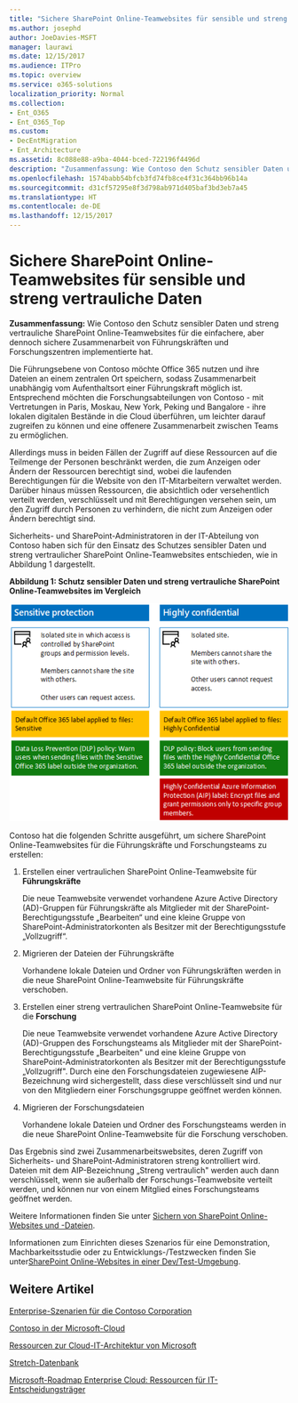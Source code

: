 ```yaml
---
title: "Sichere SharePoint Online-Teamwebsites für sensible und streng vertrauliche Daten"
ms.author: josephd
author: JoeDavies-MSFT
manager: laurawi
ms.date: 12/15/2017
ms.audience: ITPro
ms.topic: overview
ms.service: o365-solutions
localization_priority: Normal
ms.collection:
- Ent_O365
- Ent_O365_Top
ms.custom:
- DecEntMigration
- Ent_Architecture
ms.assetid: 8c088e88-a9ba-4044-bced-722196f4496d
description: "Zusammenfassung: Wie Contoso den Schutz sensibler Daten und streng vertrauliche SharePoint Online-Teamwebsites für die einfachere, aber dennoch sichere Zusammenarbeit von Führungskräften und Forschungszentren implementierte hat."
ms.openlocfilehash: 1574babb54bfcb3fd74fb8ce4f31c364bb96b14a
ms.sourcegitcommit: d31cf57295e8f3d798ab971d405baf3bd3eb7a45
ms.translationtype: HT
ms.contentlocale: de-DE
ms.lasthandoff: 12/15/2017
---
```

# <a name="secure-sharepoint-online-team-sites-for-sensitive-and-highly-confidential-assets"></a>Sichere SharePoint Online-Teamwebsites für sensible und streng vertrauliche Daten

 **Zusammenfassung:** Wie Contoso den Schutz sensibler Daten und streng vertrauliche SharePoint Online-Teamwebsites für die einfachere, aber dennoch sichere Zusammenarbeit von Führungskräften und Forschungszentren implementierte hat.
  
Die Führungsebene von Contoso möchte Office 365 nutzen und ihre Dateien an einem zentralen Ort speichern, sodass Zusammenarbeit unabhängig vom Aufenthaltsort einer Führungskraft möglich ist. Entsprechend möchten die Forschungsabteilungen von Contoso - mit Vertretungen in Paris, Moskau, New York, Peking und Bangalore - ihre lokalen digitalen Bestände in die Cloud überführen, um leichter darauf zugreifen zu können und eine offenere Zusammenarbeit zwischen Teams zu ermöglichen.
  
Allerdings muss in beiden Fällen der Zugriff auf diese Ressourcen auf die Teilmenge der Personen beschränkt werden, die zum Anzeigen oder Ändern der Ressourcen berechtigt sind, wobei die laufenden Berechtigungen für die Website von den IT-Mitarbeitern verwaltet werden. Darüber hinaus müssen Ressourcen, die absichtlich oder versehentlich verteilt werden, verschlüsselt und mit Berechtigungen versehen sein, um den Zugriff durch Personen zu verhindern, die nicht zum Anzeigen oder Ändern berechtigt sind.
  
Sicherheits- und SharePoint-Administratoren in der IT-Abteilung von Contoso haben sich für den Einsatz des Schutzes sensibler Daten und streng vertraulicher SharePoint Online-Teamwebsites entschieden, wie in Abbildung 1 dargestellt.
  
**Abbildung 1: Schutz sensibler Daten und streng vertrauliche SharePoint Online-Teamwebsites im Vergleich**

![Schutz sensibler Daten und streng vertrauliche SharePoint Online-Teamwebsites](images/Contoso_Poster/SP_Solution.png)
  
Contoso hat die folgenden Schritte ausgeführt, um sichere SharePoint Online-Teamwebsites für die Führungskräfte und Forschungsteams zu erstellen:
  
1. Erstellen einer vertraulichen SharePoint Online-Teamwebsite für **Führungskräfte**
    
    Die neue Teamwebsite verwendet vorhandene Azure Active Directory (AD)-Gruppen für Führungskräfte als Mitglieder mit der SharePoint-Berechtigungsstufe „Bearbeiten“ und eine kleine Gruppe von SharePoint-Administratorkonten als Besitzer mit der Berechtigungsstufe „Vollzugriff“.
    
2. Migrieren der Dateien der Führungskräfte
    
    Vorhandene lokale Dateien und Ordner von Führungskräften werden in die neue SharePoint Online-Teamwebsite für Führungskräfte verschoben.
    
3. Erstellen einer streng vertraulichen SharePoint Online-Teamwebsite für die **Forschung**
    
    Die neue Teamwebsite verwendet vorhandene Azure Active Directory (AD)-Gruppen des Forschungsteams als Mitglieder mit der SharePoint-Berechtigungsstufe „Bearbeiten" und eine kleine Gruppe von SharePoint-Administratorkonten als Besitzer mit der Berechtigungsstufe „Vollzugriff". Durch eine den Forschungsdateien zugewiesene AIP-Bezeichnung wird sichergestellt, dass diese verschlüsselt sind und nur von den Mitgliedern einer Forschungsgruppe geöffnet werden können.
    
4. Migrieren der Forschungsdateien
    
    Vorhandene lokale Dateien und Ordner des Forschungsteams werden in die neue SharePoint Online-Teamwebsite für die Forschung verschoben.
    
Das Ergebnis sind zwei Zusammenarbeitswebsites, deren Zugriff von Sicherheits- und SharePoint-Administratoren streng kontrolliert wird. Dateien mit dem AIP-Bezeichnung „Streng vertraulich" werden auch dann verschlüsselt, wenn sie außerhalb der Forschungs-Teamwebsite verteilt werden, und können nur von einem Mitglied eines Forschungsteams geöffnet werden.
  
Weitere Informationen finden Sie unter [Sichern von SharePoint Online-Websites und -Dateien]((https://docs.microsoft.com/microsoft-365-enterprise/secure-sharepoint-online-sites-and-files)).
  
 Informationen zum Einrichten dieses Szenarios für eine Demonstration, Machbarkeitsstudie oder zu Entwicklungs-/Testzwecken finden Sie unter[SharePoint Online-Websites in einer Dev/Test-Umgebung]((https://docs.microsoft.com/microsoft-365-enterprise/secure-sharepoint-online-sites-dev-test)).
  
## <a name="see-also"></a>Weitere Artikel

[Enterprise-Szenarien für die Contoso Corporation](enterprise-scenarios-for-the-contoso-corporation.md)
  
[Contoso in der Microsoft-Cloud](contoso-in-the-microsoft-cloud.md)
  
[Ressourcen zur Cloud-IT-Architektur von Microsoft](microsoft-cloud-it-architecture-resources.md)

[Stretch-Datenbank]((https://msdn.microsoft.com/library/dn935011.aspx))
  
[Microsoft-Roadmap Enterprise Cloud: Ressourcen für IT-Entscheidungsträger]((https://sway.com/FJ2xsyWtkJc2taRD))




